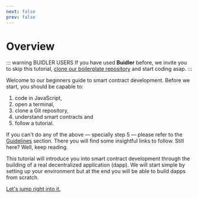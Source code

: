 ```yaml
---
next: false
prev: false
---
```


# Overview

::: warning BUIDLER USERS
If you have used **Buidler** before, we invite you to skip this tutorial, [clone our boilerplate repository](#) and start coding asap.
:::

Welcome to our beginners guide to smart contract development. Before we start, you should be capable to:

  1. code in JavaScript,
  2. open a terminal,
  3. clone a Git repository,
  4. understand smart contracts and
  5. follow a tutorial.

If you can't do any of the above — specially step 5 — please refer to the [Guidelines](./0-guidelines/) section. There you will find some insightful links to follow. Still here? Well, keep reading.

This tutorial will introduce you into smart contract development through the building of a real decentralized application (dapp). We will start simple by setting up your environment but at the end you will be able to build dapps from scratch.

[Let's jump right into it.](./1-setup/)
